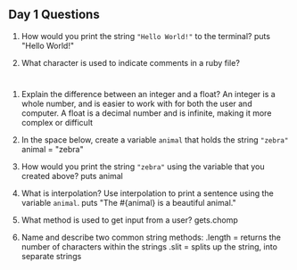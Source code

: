 ## Day 1 Questions

1. How would you print the string `"Hello World!"` to the terminal?
puts "Hello World!"

1. What character is used to indicate comments in a ruby file?
#

1. Explain the difference between an integer and a float?
An integer is a whole number, and is easier to work with for both the user and computer.
A float is a decimal number and is infinite, making it more complex or difficult

1. In the space below, create a variable `animal` that holds the string `"zebra"`
animal = "zebra"

1. How would you print the string `"zebra"` using the variable that you created above?
puts animal

1. What is interpolation? Use interpolation to print a sentence using the variable `animal`.
puts "The #{animal} is a beautiful animal."

1. What method is used to get input from a user?
gets.chomp

1. Name and describe two common string methods:
.length = returns the number of characters within the strings
.slit = splits up the string, into separate strings
